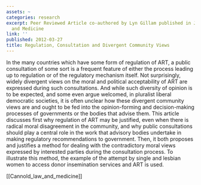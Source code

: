 ```yaml
---
assets: ~
categories: research
excerpt: Peer Reviewed Article co-authored by Lyn Gillam published in Journal of Law
  and Medicine
link: ''
published: 2012-03-27
title: Regulation, Consultation and Divergent Community Views
---
```

In the many countries which have some form of regulation of ART, a public consultation of some sort is a frequent feature of either the process leading up to regulation or of the regulatory mechanism itself. Not surprisingly, widely divergent views on the moral and political acceptability of ART are expressed during such consultations. And while such diversity of opinion is to be expected, and some even argue welcomed, in pluralist liberal democratic societies, it is often unclear how these divergent community views are and ought to be fed into the opinion-forming and decision-making processes of governments or the bodies that advise them.
This article discusses first why regulation of ART may be justified, even when there is radical moral disagreement in the community, and why public consultations should play a central role in the work that advisory bodies undertake in making regulatory recommendations to government. Then, it both proposes and justifies a method for dealing with the contradictory moral views expressed by interested parties during the consultation process. To illustrate this method, the example of the attempt by single and lesbian women to access donor insemination services and ART is used.

[[Cannold_law_and_medicine]] 